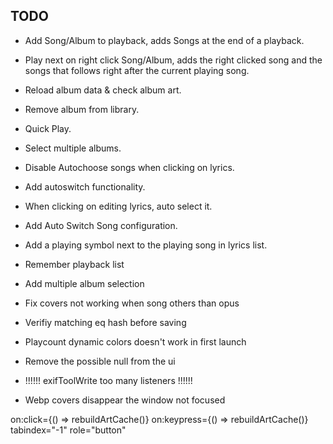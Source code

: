 ## TODO
* Add Song/Album to playback, adds Songs at the end of a playback.
* Play next on right click Song/Album, adds the right clicked song and the songs that follows right after the current playing song.
* Reload album data & check album art.
* Remove album from library.
* Quick Play.
* Select multiple albums.

* Disable Autochoose songs when clicking on lyrics.
* Add autoswitch functionality.
* When clicking on editing lyrics, auto select it.
* Add Auto Switch Song configuration.
* Add a playing symbol next to the playing song in lyrics list.

* Remember playback list

* Add multiple album selection

* Fix covers not working when song others than opus

* Verifiy matching eq hash before saving
* Playcount dynamic colors doesn't work in first launch

* Remove the possible null from the ui

* !!!!!! exifToolWrite too many listeners !!!!!!
* Webp covers disappear the window not focused

on:click={() => rebuildArtCache()} on:keypress={() => rebuildArtCache()} tabindex="-1" role="button"

